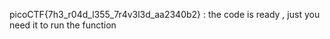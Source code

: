 picoCTF{7h3_r04d_l355_7r4v3l3d_aa2340b2} : the code is ready , just you need it to run the function
